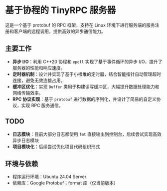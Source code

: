 # 基于协程的 TinyRPC 服务器

这是一个基于 protobuf 的 RPC 框架，支持在 Linux 环境下进行服务端的服务注册和客户端的远程调用，提供高效的异步通信能力。

## 主要工作

+ **异步 I/O**：利用 C++20 协程和 `epoll` 实现了基于事件循环的异步 I/O，提升了服务器的性能和响应速度。
+ **定时器机制**：设计并实现了基于小根堆的定时器，结合智能指针自动管理超时连接，避免无效连接占用。
+ **缓冲区优化**：实现 `Buffer` 类用于构建读写缓冲区，大幅提升数据处理能力和网络传输效率。
+ **RPC 协议实现**：基于 `protobuf` 进行数据的序列化，并设计了简易的自定义协议，实现 RPC 服务通信。

## TODO

+ **日志模块**：目前大部分日志都使用 `fmt` 直接输出到控制台，后续尝试实现高效异步日志模块
+ **项目模块化**：后续尝试优化项目代码组织形式

## 环境与依赖

+ 程序运行环境：Ubuntu 24.04 Server
+ 依赖库：Google Protobuf；format 库（仅当前版本）
